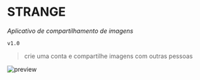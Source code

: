 # STRANGE
_Aplicativo de compartilhamento de imagens_

`v1.0`

> crie uma conta e compartilhe imagens com outras pessoas

![preview](https://prnt.sc/kxn56x)


